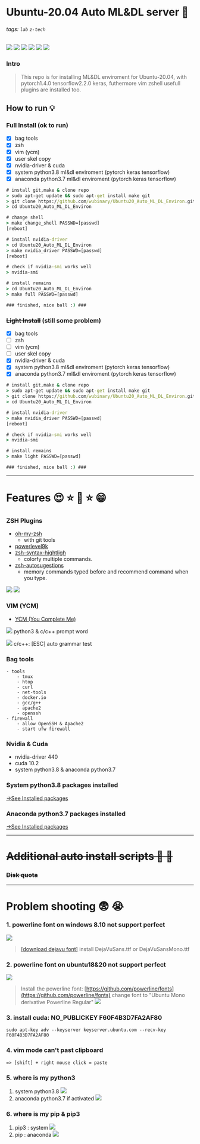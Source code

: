 # Ubuntu-20.04 Auto ML&DL server 💪

###### tags: `lab` `z-tech`
![](https://img.shields.io/static/v1?label=Ubuntu&message=20.04&color=purple)
![](https://img.shields.io/static/v1?label=python&message=3.7|3.8&color=blue)
![](https://img.shields.io/static/v1?label=pytorch&message=1.5&color=orange)
![](https://img.shields.io/static/v1?label=tensorflow&message=2.2.0&color=orange)
![](https://img.shields.io/static/v1?label=shell&message=zsh&color=green)
![](https://img.shields.io/static/v1?label=shell&message=vim&color=green)

### Intro
>This repo is for installing ML&DL enviroment for Ubuntu-20.04, with pytorch1.4.0 tensorflow2.2.0 keras, futhermore vim zshell usefull plugins are installed too.

## How to run 💡
### Full Install (ok to run)
- [x] bag tools
- [x] zsh
- [x] vim (ycm)
- [x] user skel copy
- [x] nvidia-driver & cuda
- [x] system python3.8 ml&dl enviroment (pytorch keras tensorflow)
- [x] anaconda python3.7 ml&dl enviroment (pytorch keras tensorflow)
```cmd
# install git,make & clone repo
> sudo apt-get update && sudo apt-get install make git
> git clone https://github.com/wubinary/Ubuntu20_Auto_ML_DL_Environ.git
> cd Ubuntu20_Auto_ML_DL_Environ

# change shell
> make change_shell PASSWD=[passwd]
[reboot]

# install nvidia-driver
> cd Ubuntu20_Auto_ML_DL_Environ
> make nvidia_driver PASSWD=[passwd]
[reboot]

# check if nvidia-smi works well
> nvidia-smi

# install remains
> cd Ubuntu20_Auto_ML_DL_Environ
> make full PASSWD=[passwd]  

### finished, nice ball :) ###
``` 
### ~~Light Install~~ (still some problem)
- [x] bag tools
- [ ] zsh
- [ ] vim (ycm)
- [ ] user skel copy
- [x] nvidia-driver & cuda
- [x] system python3.8 ml&dl enviroment (pytorch keras tensorflow)
- [x] anaconda python3.7 ml&dl enviroment (pytorch keras tensorflow)
```cmd
# install git,make & clone repo
> sudo apt-get update && sudo apt-get install make git
> git clone https://github.com/wubinary/Ubuntu20_Auto_ML_DL_Environ.git
> cd Ubuntu20_Auto_ML_DL_Environ

# install nvidia-driver
> make nvidia_driver PASSWD=[passwd]
[reboot]

# check if nvidia-smi works well
> nvidia-smi

# install remains
> make light PASSWD=[passwd]  

### finished, nice ball :) ###
```
---
# Features 😍 ⭐ 🥳 ⭐ 😁

### ZSH Plugins
* [oh-my-zsh](https://)
    - with git tools
* [powerlevel9k](https://github.com/Powerlevel9k/powerlevel9k)
* [zsh-syntax-hightligh](https://github.com/zsh-users/zsh-syntax-highlighting)
    - colorfy multiple commands.
* [zsh-autosugestions](https://github.com/zsh-users/zsh-autosuggestions)
    - memory commands typed before and recommend command when you type.
    
![](https://i.imgur.com/CiznVLZ.png)
![](https://i.imgur.com/EqMaLl0.gif)


### VIM (YCM)
* [YCM (You Complete Me)](https://github.com/ycm-core/YouCompleteMe)

![](https://i.imgur.com/3eq2Nnu.gif)
python3 & c/c++ prompt word

![](https://i.imgur.com/A077MSN.gif)
c/c++: [ESC] auto grammar test

### Bag tools
```
- tools
    - tmux 
    - htop
    - curl
    - net-tools
    - docker.io
    - gcc/g++
    - apache2
    - openssh
- firewall
    - allow OpenSSH & Apache2
    - start ufw firewall
```

### Nvidia & Cuda
* nvidia-driver 440
* cuda 10.2
* system python3.8 & anaconda python3.7

### System python3.8 packages installed
[->See Installed packages](https://github.com/wubinary/Ubuntu20_Auto_ML_DL_Environ/tree/master/files/python3.8_system)

### Anaconda python3.7 packages installed
[->See Installed packages](https://github.com/wubinary/Ubuntu20_Auto_ML_DL_Environ/tree/master/files/python3.7_anaconda)

---
# ~~Additional auto install scripts 🥱 🎉~~
### ~~Disk quota~~

---
# Problem shooting 😨 😭 
### 1. powerline font on windows 8.10 not support perfect
![](https://i.imgur.com/WcaX5Ik.png)
>[[download dejavu font]](https://dejavu-fonts.github.io/Download.html)
>install DejaVuSans.ttf or DejaVuSansMono.ttf

### 2. powerline font on ubuntu18&20 not support perfect
![](https://i.imgur.com/MDl9ccE.png)
>Install the powerline font: [https://github.com/powerline/fonts](https://github.com/powerline/fonts)
>change font to "Ubuntu Mono derivative Powerline Regular"
>![](https://i.imgur.com/KsbvAmr.png)

### 3. install cuda: NO_PUBLICKEY F60F4B3D7FA2AF80
```=
sudo apt-key adv --keyserver keyserver.ubuntu.com --recv-key F60F4B3D7FA2AF80
```

### 4. vim mode can't past clipboard
```=
=> [shift] + right mouse click = paste
```

### 5. where is my python3
1. system python3.8
![](https://i.imgur.com/V4KocVp.png)
2. anaconda python3.7 if activated
![](https://i.imgur.com/SSYvZ8K.png)

### 6. where is my pip & pip3
1. pip3 : system 
![](https://i.imgur.com/FrwFe90.png)
2. pip : anaconda
![](https://i.imgur.com/AyrHnuM.png)

